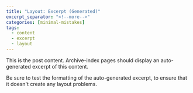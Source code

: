 ```yaml
---
title: "Layout: Excerpt (Generated)"
excerpt_separator: "<!--more-->"
categories: [minimal-mistakes]
tags:
  - content
  - excerpt
  - layout
---
```


This is the post content. Archive-index pages should display an auto-generated excerpt of this content.

<!--more-->

Be sure to test the formatting of the auto-generated excerpt, to ensure that it doesn't create any layout problems.
